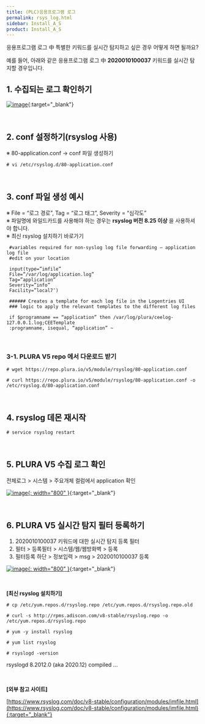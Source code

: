 ```yaml
---
title: (PLC)응용프로그램 로그
permalink: rsys_log.html
sidebar: Install_A_S
product: Install_A_S
---
```


응용프로그램 로그 中 특별한 키워드를 실시간 탐지하고 싶은 경우 어떻게 하면 될까요?

예를 들어, 아래와 같은 응용프로그램 로그 中 __2020010100037__ 키워드를 실시간 탐지할 경우입니다.

## 1. 수집되는 로그 확인하기

[![image](/docs/images/Ins_G/rsyslog/1.png)](/docs/images/Ins_G/rsyslog/1.png){:target="_blank"}

<br />

## 2. conf 설정하기(rsyslog 사용)
※ 80-application.conf → conf 파일 생성하기

`# vi /etc/rsyslog.d/80-application.conf`

<br />

## 3. conf 파일 생성 예시

※ File = “로그 경로”, Tag = “로그 태그”, Severity = “심각도”   
※ 파일명에 와일드카드를 사용해야 하는 경우는 __rsyslog 버전 8.25 이상__ 을 사용하셔야 합니다.   
※ 최신 rsyslog 설치하기 바로가기

     #variables required for non-syslog log file forwarding – application log file
     #edit on your location

     input(type=”imfile”
     File=”/var/log/application.log”
     Tag=”application”
     Severity=”info”
     Facility=”local7″)

     ###### Creates a template for each log file in the Logentries UI
     ### logic to apply the relevant templates to the different log files

     if $programname == “application” then /var/log/plura/ceelog-127.0.0.1.log;CEETemplate
     :programname, isequal, “application” ~

<br />

### 3-1. PLURA V5 repo 에서 다운로드 받기

`# wget https://repo.plura.io/v5/module/rsyslog/80-application.conf`

`# curl https://repo.plura.io/v5/module/rsyslog/80-application.conf -o /etc/rsyslog.d/80-application.conf`

<br />

## 4. rsyslog 데몬 재시작

`# service rsyslog restart`

<br />

## 5. PLURA V5 수집 로그 확인

전체로그 > 시스템 > 주요개체 컬럼에서 application 확인

[![image](/docs/images/Ins_G/rsyslog/2.png){: width="800" }](/docs/images/Ins_G/rsyslog/2.png){:target="_blank"}

<br />

## 6. PLURA V5 실시간 탐지 필터 등록하기

1) 2020010100037 키워드에 대한 실시간 탐지 등록 필터   
2) 필터 > 등록필터 > 시스템/웹/웹방화벽 > 등록   
3) 필터등록 하단 > 정보입력 >  msg >  2020010100037 등록

[![image](/docs/images/Ins_G/rsyslog/3.png){: width="800" }](/docs/images/Ins_G/rsyslog/3.png){:target="_blank"}

<br />

**[최신 rsyslog 설치하기]**

`# cp /etc/yum.repos.d/rsyslog.repo /etc/yum.repos.d/rsyslog.repo.old`

`# curl -s http://rpms.adiscon.com/v8-stable/rsyslog.repo -o /etc/yum.repos.d/rsyslog.repo`

`# yum -y install rsyslog`

`# yum list rsyslog`

`# rsyslogd -version`

rsyslogd 8.2012.0 (aka 2020.12) compiled ...

<br />

**[외부 참고 사이트]**

[https://www.rsyslog.com/doc/v8-stable/configuration/modules/imfile.html](https://www.rsyslog.com/doc/v8-stable/configuration/modules/imfile.html){:target="_blank"}
